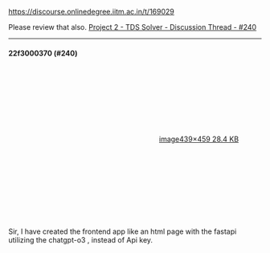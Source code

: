 https://discourse.onlinedegree.iitm.ac.in/t/169029

Please review that also. <a class="inline-onebox" href="https://discourse.onlinedegree.iitm.ac.in/t/project-2-tds-solver-discussion-thread/169029/240">Project 2 - TDS Solver - Discussion Thread - #240</a></p><hr>

<h4>22f3000370 (#240)</h4>
<p><div class="lightbox-wrapper"><a class="lightbox" data-download-href="/uploads/short-url/7sVtZMiBrg1rsQT7DRTZs5rYuYl.png?dl=1" href="https://europe1.discourse-cdn.com/flex013/uploads/iitm/original/3X/3/4/345451fd5cce567ffc8d8a5a36c17cf144e049c5.png" rel="noopener nofollow ugc" title="image"><div class="meta"><svg aria-hidden="true" class="fa d-icon d-icon-far-image svg-icon"><use href="#far-image"></use></svg><span class="filename">image</span><span class="informations">439×459 28.4 KB</span><svg aria-hidden="true" class="fa d-icon d-icon-discourse-expand svg-icon"><use href="#discourse-expand"></use></svg></div></a></div><br/>
Sir, I have created the frontend app like an html page with the fastapi utilizing the chatgpt-o3 , instead of Api key.